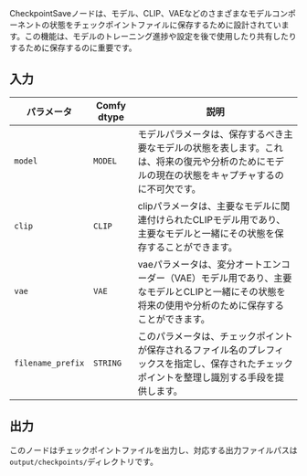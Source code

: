 CheckpointSaveノードは、モデル、CLIP、VAEなどのさまざまなモデルコンポーネントの状態をチェックポイントファイルに保存するために設計されています。この機能は、モデルのトレーニング進捗や設定を後で使用したり共有したりするために保存するのに重要です。

## 入力

| パラメータ | Comfy dtype | 説明 |
|-----------|-------------|-------------|
| `model`   | `MODEL`     | モデルパラメータは、保存するべき主要なモデルの状態を表します。これは、将来の復元や分析のためにモデルの現在の状態をキャプチャするのに不可欠です。 |
| `clip`    | `CLIP`      | clipパラメータは、主要なモデルに関連付けられたCLIPモデル用であり、主要なモデルと一緒にその状態を保存することができます。 |
| `vae`     | `VAE`       | vaeパラメータは、変分オートエンコーダー（VAE）モデル用であり、主要なモデルとCLIPと一緒にその状態を将来の使用や分析のために保存することができます。 |
| `filename_prefix` | `STRING` | このパラメータは、チェックポイントが保存されるファイル名のプレフィックスを指定し、保存されたチェックポイントを整理し識別する手段を提供します。 |

## 出力

このノードはチェックポイントファイルを出力し、対応する出力ファイルパスは`output/checkpoints/`ディレクトリです。
